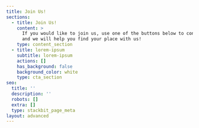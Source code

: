 ```yaml
---
title: Join Us!
sections:
  - title: Join Us!
    content: >
      If you would like to join us, use one of the buttons below to contact us,
      and we will help you find your place with us!
    type: content_section
  - title: lorem-ipsum
    subtitle: lorem-ipsum
    actions: []
    has_background: false
    background_color: white
    type: cta_section
seo:
  title: ''
  description: ''
  robots: []
  extra: []
  type: stackbit_page_meta
layout: advanced
---
```

